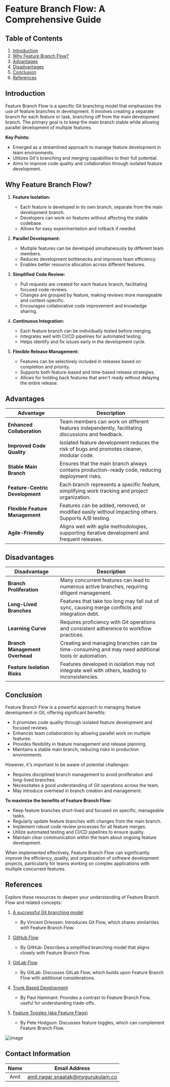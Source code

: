 # Feature Branch Flow: A Comprehensive Guide

## Table of Contents

1. [Introduction](#introduction)
2. [Why Feature Branch Flow?](#why-feature-branch-flow)
3. [Advantages](#advantages)
4. [Disadvantages](#disadvantages)
5. [Conclusion](#conclusion)
6. [References](#References)

## Introduction

Feature Branch Flow is a specific Git branching model that emphasizes the use of feature branches in development. It involves creating a separate branch for each feature or task, branching off from the main development branch. The primary goal is to keep the main branch stable while allowing parallel development of multiple features.

**Key Points:**
- Emerged as a streamlined approach to manage feature development in team environments.
- Utilizes Git's branching and merging capabilities to their full potential.
- Aims to improve code quality and collaboration through isolated feature development.

## Why Feature Branch Flow?

1. **Feature Isolation:**
   - Each feature is developed in its own branch, separate from the main development branch.
   - Developers can work on features without affecting the stable codebase.
   - Allows for easy experimentation and rollback if needed.

2. **Parallel Development:**
   - Multiple features can be developed simultaneously by different team members.
   - Reduces development bottlenecks and improves team efficiency.
   - Enables better resource allocation across different features.

3. **Simplified Code Review:**
   - Pull requests are created for each feature branch, facilitating focused code reviews.
   - Changes are grouped by feature, making reviews more manageable and context-specific.
   - Encourages collaborative code improvement and knowledge sharing.

4. **Continuous Integration:**
   - Each feature branch can be individually tested before merging.
   - Integrates well with CI/CD pipelines for automated testing.
   - Helps identify and fix issues early in the development cycle.

5. **Flexible Release Management:**
   - Features can be selectively included in releases based on completion and priority.
   - Supports both feature-based and time-based release strategies.
   - Allows for holding back features that aren't ready without delaying the entire release.

## Advantages

| **Advantage**               | **Description**                                                                                 |
|-----------------------------|-----------------------------------------------------------------------------------------------|
| **Enhanced Collaboration**  | Team members can work on different features independently, facilitating discussions and feedback. |
| **Improved Code Quality**   | Isolated feature development reduces the risk of bugs and promotes cleaner, modular code.     |
| **Stable Main Branch**      | Ensures that the main branch always contains production-ready code, reducing deployment risks. |
| **Feature-Centric Development** | Each branch represents a specific feature, simplifying work tracking and project organization. |
| **Flexible Feature Management** | Features can be added, removed, or modified easily without impacting others. Supports A/B testing. |
| **Agile-Friendly**          | Aligns well with agile methodologies, supporting iterative development and frequent releases. |

## Disadvantages

| **Disadvantage**            | **Description**                                                                                     |
|-----------------------------|-----------------------------------------------------------------------------------------------------|
| **Branch Proliferation**    | Many concurrent features can lead to numerous active branches, requiring diligent management.       |
| **Long-Lived Branches**     | Features that take too long may fall out of sync, causing merge conflicts and integration debt.     |
| **Learning Curve**          | Requires proficiency with Git operations and consistent adherence to workflow practices.           |
| **Branch Management Overhead** | Creating and managing branches can be time-consuming and may need additional tools or automation. |
| **Feature Isolation Risks** | Features developed in isolation may not integrate well with others, leading to inconsistencies.     |

## Conclusion

Feature Branch Flow is a powerful approach to managing feature development in Git, offering significant benefits:

- It promotes code quality through isolated feature development and focused reviews.
- Enhances team collaboration by allowing parallel work on multiple features.
- Provides flexibility in feature management and release planning.
- Maintains a stable main branch, reducing risks in production environments.

However, it's important to be aware of potential challenges:

- Requires disciplined branch management to avoid proliferation and long-lived branches.
- Necessitates a good understanding of Git operations across the team.
- May introduce overhead in branch creation and management.

**To maximize the benefits of Feature Branch Flow:**

- Keep feature branches short-lived and focused on specific, manageable tasks.
- Regularly update feature branches with changes from the main branch.
- Implement robust code review processes for all feature merges.
- Utilize automated testing and CI/CD pipelines to ensure quality.
- Maintain clear communication within the team about ongoing feature development.

When implemented effectively, Feature Branch Flow can significantly improve the efficiency, quality, and organization of software development projects, particularly for teams working on complex applications with multiple concurrent features.

## References

Explore these resources to deepen your understanding of Feature Branch Flow and related concepts:

1. [A successful Git branching model](https://nvie.com/posts/a-successful-git-branching-model/)
   - By Vincent Driessen: Introduces Git Flow, which shares similarities with Feature Branch Flow.

2. [GitHub Flow](https://guides.github.com/introduction/flow/)
   - By GitHub: Describes a simplified branching model that aligns closely with Feature Branch Flow.

3. [GitLab Flow](https://about.gitlab.com/topics/version-control/what-is-gitlab-flow/)
   - By GitLab: Discusses GitLab Flow, which builds upon Feature Branch Flow with additional considerations.

4. [Trunk Based Development](https://trunkbaseddevelopment.com/)
   - By Paul Hammant: Provides a contrast to Feature Branch Flow, useful for understanding trade-offs.

5. [Feature Toggles (aka Feature Flags)](https://martinfowler.com/articles/feature-toggles.html)
   - By Pete Hodgson: Discusses feature toggles, which can complement Feature Branch Flow.

![image](https://github.com/user-attachments/assets/fc161460-9311-43e4-ab89-1beaf6158fdb)

## Contact Information
|Name|Email Address|
|:---:|:---:|
|Amit  |amit.nagar.snaatak@mygurukulam.co|
